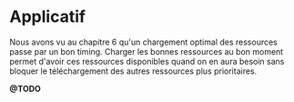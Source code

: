 
Applicatif
==========

Nous avons vu au chapitre 6 qu'un chargement optimal des ressources passe par
un bon timing. Charger les bonnes ressources au bon moment permet d'avoir ces
ressources disponibles quand on en aura besoin sans bloquer le téléchargement
des autres ressources plus prioritaires.


**@TODO**